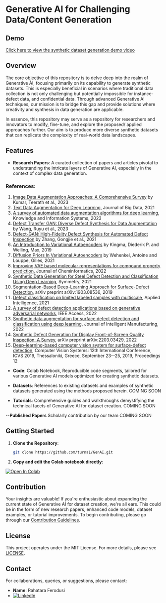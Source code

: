 # Generative AI for Challenging Data/Content Generation

## Demo
[Click here to view the synthetic dataset generation demo video](https://github.com/turna1/GenAI/blob/main/vdemo.mp4)


## Overview

The core objective of this repository is to delve deep into the realm of Generative AI, focusing primarily on its capability to generate synthetic datasets. This is especially beneficial in scenarios where traditional data collection is not only challenging but potentially impossible for instance- defect data, and confidential data. Through advanced Generative AI techniques, our mission is to bridge this gap and provide solutions where creativity and synthesis in data generation are applicable.

In essence, this repository may serve as a repository for researchers and innovators to modify, fine-tune, and explore the proposed/ applied approaches further. Our aim is to produce more diverse synthetic datasets that can replicate the complexity of real-world data landscapes.



## Features

- **Research Papers**: A curated collection of papers and articles pivotal to understanding the intricate layers of Generative AI, especially in the context of complex data generation.
### References:
1. [Image Data Augmentation Approaches: A Comprehensive Survey](https://arxiv.org/abs/2301.02830) by Kumar, Teerath et al., 2023
2. [Text Data Augmentation for Deep Learning](https://journalofbigdata.springeropen.com/articles/10.1186/s40537-021-00492-0), Journal of Big Data, 2021
3. [A survey of automated data augmentation algorithms for deep learning](https://link.springer.com/article/10.1007/s10115-023-01853-2), Knowledge and Information Systems, 2023
4. [Defect Transfer GAN: Diverse Defect Synthesis for Data Augmentation](https://arxiv.org/abs/2302.08366) by Wang, Ruyu et al., 2023
5. [Defect-GAN: High-Fidelity Defect Synthesis for Automated Defect Inspection](https://arxiv.org/abs/2103.15158) by Zhang, Gongjie et al., 2021
6. [An Introduction to Variational Autoencoders](https://arxiv.org/abs/1906.02691) by Kingma, Diederik P. and Welling, Max, 2019
7. [Diffusion Priors In Variational Autoencoders](https://arxiv.org/abs/2106.15671) by Wehenkel, Antoine and Louppe, Gilles, 2021
8. [Improving VAE based molecular representations for compound property prediction](https://jcheminf.biomedcentral.com/articles/10.1186/s13321-022-00648-x), Journal of Cheminformatics, 2022
9. [Synthetic Data Generation for Steel Defect Detection and Classification Using Deep Learning](https://www.mdpi.com/2073-8994/13/7/1176), Symmetry, 2021
10. [Segmentation-Based Deep-Learning Approach for Surface-Defect Detection](https://arxiv.org/abs/1903.08536), arXiv preprint arXiv:1903.08536, 2019
11. [Defect classification on limited labeled samples with multiscale](https://link.springer.com/article/10.1007/s10489-021-02404-z), Applied Intelligence, 2021
12. [A survey of defect detection applications based on generative adversarial networks](https://ieeexplore.ieee.org/document/9696145), IEEE Access, 2022
13. [Synthetic data augmentation for surface defect detection and classification using deep learning](https://link.springer.com/article/10.1007/s10845-022-01884-z), Journal of Intelligent Manufacturing, 2022
14. [Synthetic Defect Generation for Display Front-of-Screen Quality Inspection: A Survey](https://arxiv.org/abs/2203.03429), arXiv preprint arXiv:2203.03429, 2022
15. [Deep-learning-based computer vision system for surface-defect detection](https://link.springer.com/chapter/10.1007%2F978-3-030-34995-0_45), Computer Vision Systems: 12th International Conference, ICVS 2019, Thessaloniki, Greece, September 23--25, 2019, Proceedings 12

  
- **Code**: Colab Notebook, Reproducible code segments, tailored for various Generative AI models optimized for creating synthetic datasets.
  
- **Datasets**: References to existing datasets and examples of synthetic datasets generated using the methods proposed herein.
  COMING SOON

- **Tutorials**: Comprehensive guides and walkthroughs demystifying the technical facets of Generative AI for dataset creation.
COMING SOON

--**Published Papers** Scholarly contribution by our team
COMING SOON
## Getting Started

1. **Clone the Repository**:  
   ```bash
   git clone https://github.com/turna1/GenAI.git

2. **Copy and edit the Colab notebook directly**:  
   
[![Open In Colab](https://colab.research.google.com/assets/colab-badge.svg)](https://colab.research.google.com/drive/1e1ngmVpe8Gx5TfGQ71HYbtyLrULxAcFX?usp=sharing)

## Contribution

Your insights are valuable! If you're enthusiastic about expanding the current state of Generative AI for dataset creation, we're all ears. This could be in the form of new research papers, enhanced code models, dataset examples, or tutorial improvements. To begin contributing, please go through our [Contribution Guidelines](CONTRIBUTING.md).

## License

This project operates under the MIT License. For more details, please see [LICENSE](LICENSE).

## Contact

For collaborations, queries, or suggestions, please contact:

- **Name**: Rahatara Ferodusi
- [![LinkedIn](https://img.shields.io/badge/LinkedIn-Profile-blue)](https://www.linkedin.com/in/rahatara-ferdousi-764405118/)




